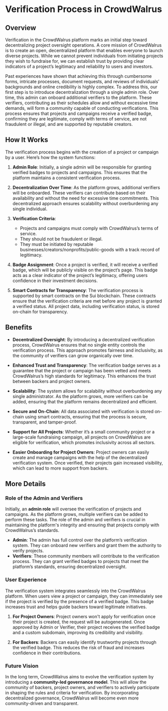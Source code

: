 # Verification Process in CrowdWalrus

## Overview

Verification in the CrowdWalrus platform marks an initial step toward decentralizing project oversight operations. A core mission of CrowdWalrus is to create an open, decentralized platform that enables everyone to launch diverse projects. While we cannot prevent individuals from initiating projects they wish to fundraise for, we can establish trust by providing clear indicators of a project’s legitimacy and reliability to users and investors.

Past experiences have shown that achieving this through cumbersome forms, intricate processes, document requests, and reviews of individuals’ backgrounds and online credibility is highly complex. To address this, our first step is to introduce decentralization through a single admin role. Over time, this admin can onboard additional verifiers to the platform. These verifiers, contributing as their schedules allow and without excessive time demands, will form a community capable of conducting verifications. This process ensures that projects and campaigns receive a verified badge, confirming they are legitimate, comply with terms of service, are not fraudulent or illegal, and are supported by reputable creators.


## How It Works

The verification process begins with the creation of a project or campaign by a user. Here’s how the system functions:

1. **Admin Role**: Initially, a single admin will be responsible for granting verified badges to projects and campaigns. This ensures that the platform maintains a consistent verification process.
   
2. **Decentralization Over Time**: As the platform grows, additional verifiers will be onboarded. These verifiers can contribute based on their availability and without the need for excessive time commitments. This decentralized approach ensures scalability without overburdening any single individual.

3. **Verification Criteria**: 
   - Projects and campaigns must comply with CrowdWalrus’s terms of service.
   - They should not be fraudulent or illegal.
   - They must be initiated by reputable businesses/creators/nonprofits/public-goods with a track record of legitimacy.
   
4. **Badge Assignment**: Once a project is verified, it will receive a verified badge, which will be publicly visible on the project’s page. This badge acts as a clear indicator of the project’s legitimacy, offering users confidence in their investment decisions.

5. **Smart Contracts for Transparency**: The verification process is supported by smart contracts on the Sui blockchain. These contracts ensure that the verification criteria are met before any project is granted a verified status. All project data, including verification status, is stored on-chain for transparency.


## Benefits

- **Decentralized Oversight**: By introducing a decentralized verification process, CrowdWalrus ensures that no single entity controls the verification process. This approach promotes fairness and inclusivity, as the community of verifiers can grow organically over time.
  
- **Enhanced Trust and Transparency**: The verification badge serves as a guarantee that the project or campaign has been vetted and meets CrowdWalrus’s high standards for legitimacy. This enhances the trust between backers and project owners.

- **Scalability**: The system allows for scalability without overburdening any single administrator. As the platform grows, more verifiers can be added, ensuring that the platform remains decentralized and efficient.

- **Secure and On-Chain**: All data associated with verification is stored on-chain using smart contracts, ensuring that the process is secure, transparent, and tamper-proof.

- **Support for All Projects**: Whether it’s a small community project or a large-scale fundraising campaign, all projects on CrowdWalrus are eligible for verification, which promotes inclusivity across all sectors.

- **Easier Onboarding for Project Owners**: Project owners can easily create and manage campaigns with the help of the decentralized verification system. Once verified, their projects gain increased visibility, which can lead to more support from backers.

## More Details

### Role of the Admin and Verifiers
Initially, an **admin role** will oversee the verification of projects and campaigns. As the platform grows, multiple verifiers can be added to perform these tasks. The role of the admin and verifiers is crucial in maintaining the platform's integrity and ensuring that projects comply with CrowdWalrus’s standards.

- **Admin**: The admin has full control over the platform’s verification system. They can onboard new verifiers and grant them the authority to verify projects.
- **Verifiers**: These community members will contribute to the verification process. They can grant verified badges to projects that meet the platform’s standards, ensuring decentralized oversight.

### User Experience
The verification system integrates seamlessly into the CrowdWalrus platform. When users view a project or campaign, they can immediately see if the project is verified by the presence of a verified badge. This badge increases trust and helps guide backers toward legitimate initiatives.

1. **For Project Owners**: Project owners won't apply for verification once their project is created, the request will be autogenerated. Once approved by Admin or Verifier, their project receives the verified badge and a custom subdomain, improving its credibility and visibility.
   
2. **For Backers**: Backers can easily identify trustworthy projects through the verified badge. This reduces the risk of fraud and increases confidence in their contributions.

### Future Vision
In the long term, CrowdWalrus aims to evolve the verification system by introducing a **community-led governance model**. This will allow the community of backers, project owners, and verifiers to actively participate in shaping the rules and criteria for verification. By incorporating decentralized governance, CrowdWalrus will become even more community-driven and transparent.

